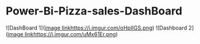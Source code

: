 # Power-Bi-Pizza-sales-DashBoard
![DashBoard 1]([image link](https://i.imgur.com/oHpIIGS.png)https://i.imgur.com/oHpIIGS.png)
![Dashboard 2]([image link](https://i.imgur.com/uMx61Er.png)https://i.imgur.com/uMx61Er.png)
